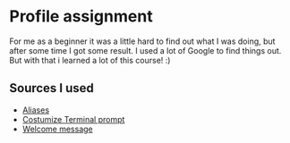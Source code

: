 # Profile assignment

For me as a beginner it was a little hard to find out what I was doing, but after some time I got some result.
I used a lot of Google to find things out. But with that i learned a lot of this course! :) 



## Sources I used
- [Aliases](https://www.digitalocean.com/community/tutorials/an-introduction-to-useful-bash-aliases-and-functions) 
- [Costumize Terminal prompt](http://osxdaily.com/2006/12/11/how-to-customize-your-terminal-prompt/)
- [Welcome message](https://unix.stackexchange.com/questions/171938/how-to-display-welcome-message-in-unix)

